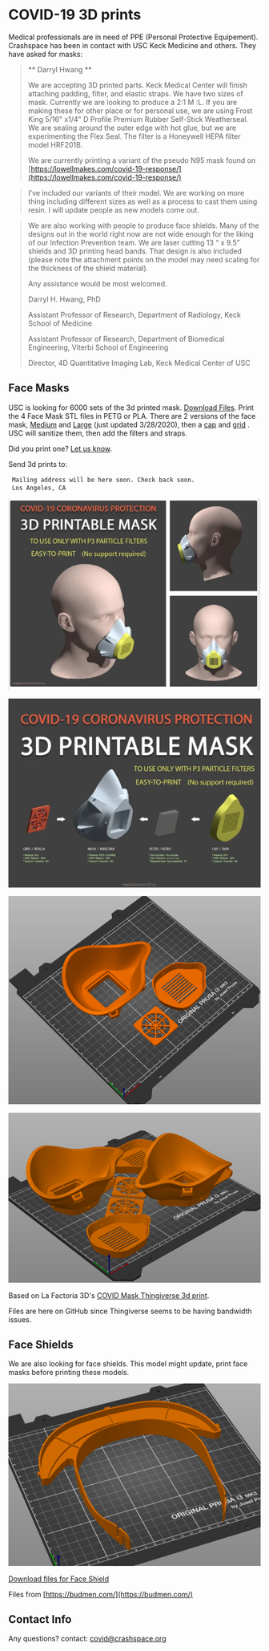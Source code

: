 # COVID-19 3D prints

Medical professionals are in need of PPE (Personal Protective Equipement). Crashspace has been in contact with USC Keck Medicine and others. They have asked for masks:


>  ** Darryl Hwang **
>  
> 
> We are accepting 3D printed parts. Keck Medical Center will finish attaching padding, filter, and elastic straps. We have two sizes of mask. Currently we are looking to produce a 2:1  M :L. If you are making these for other place or for personal use, we are using Frost King 5/16" x1/4" D Profile Premium Rubber Self-Stick Weatherseal. We are sealing around the outer edge with hot glue, but we are experimenting the Flex Seal. The filter is a Honeywell HEPA filter model HRF201B.
> 
> We are currently printing a variant of the pseudo N95 mask found on [https://lowellmakes.com/covid-19-response/](https://lowellmakes.com/covid-19-response/)

> I’ve included our variants of their model. We are working on more thing including different sizes as well as a process to cast them using resin. I will update people as new models come out.

> We are also working with people to produce face shields. Many of the designs out in the world right now are not wide enough for the liking of our Infection Prevention team. We are laser cutting 13 “ x 9.5” shields and 3D printing head bands. That design is also included (please note the attachment points on the model may need scaling for the thickness of the shield material).
> 
> Any assistance would be most welcomed.
> 
> Darryl H. Hwang, PhD
> 
> Assistant Professor of Research, Department of Radiology, Keck School of Medicine
> 
> Assistant Professor of Research, Department of Biomedical Engineering, Viterbi School of Engineering
> 
> Director, 4D Quantitative Imaging Lab, Keck Medical Center of USC


## Face Masks
USC is looking for 6000 sets of the 3d printed mask. [Download Files](https://github.com/CRASHSpace/COVID-19-3dprints/tree/master/Face%20Mask). Print the 4 Face Mask STL files in PETG or PLA. There are 2 versions of the face mask, [Medium](https://github.com/CRASHSpace/COVID-19-3dprints/raw/master/Face%20Mask/USCSW-Filtrated_Mask-v2M.stl) and [Large](https://github.com/CRASHSpace/COVID-19-3dprints/raw/master/Face%20Mask/USCSW-Filtrated_Mask-v2L.stl) (just updated 3/28/2020), then a [cap](https://github.com/CRASHSpace/COVID-19-3dprints/raw/master/Face%20Mask/covid_mask_cap.stl) and [grid](https://github.com/CRASHSpace/COVID-19-3dprints/raw/master/Face%20Mask/covid_mask_grid.stl) . USC will sanitize them, then add the filters and straps. 

Did you print one? [Let us know](https://docs.google.com/forms/d/e/1FAIpQLSczant_0pGT0tIEJhOTPQsQpFoTAtQAkubEGK8ArdoSDPgAVQ/viewform).


Send 3d prints to:

```
 Mailing address will be here soon. Check back soon.
 Los Angeles, CA
```

![Face mask on model](https://raw.githubusercontent.com/CRASHSpace/COVID-19-3dprints/master/images/facemask-on-model.png)

![Face mask assembly](https://raw.githubusercontent.com/CRASHSpace/COVID-19-3dprints/master/images/facemask-assembly.png)

![Image of Face Mask on Prusa](https://raw.githubusercontent.com/CRASHSpace/COVID-19-3dprints/master/images/facemask-singleset-small.png)

![2 sets of Face Masks on Prusa](https://raw.githubusercontent.com/CRASHSpace/COVID-19-3dprints/master/images/facemasks-2copies-angle.png)


Based on La Factoría 3D's [COVID Mask Thingiverse 3d print](https://www.thingiverse.com/thing:4225667).

Files are here on GitHub since Thingiverse seems to be having bandwidth issues.


## Face Shields
We are also looking for face shields. This model might update, print face masks before printing these models. 

![Face shield](https://raw.githubusercontent.com/CRASHSpace/COVID-19-3dprints/master/images/faceshield-singlecopy.png)

[Download files for Face Shield](https://github.com/CRASHSpace/COVID-19-3dprints/raw/master/Face%20Shield/SMP%20Face%20Shield.stl)

Files from [https://budmen.com/](https://budmen.com/)


## Contact Info
Any questions? contact: [covid@crashspace.org](mailto:covid@crashspace.org)

